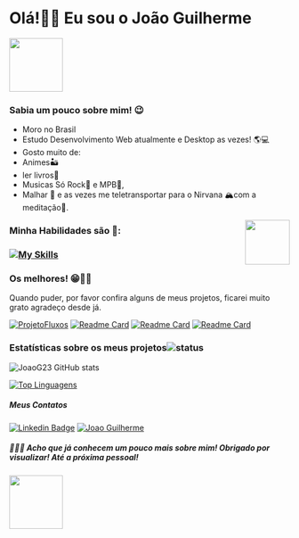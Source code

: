 
# **Olá!👋😜 Eu sou o João Guilherme** 

<img src="https://c.tenor.com/4kIHjPaMiDoAAAAi/the-blobs-live-on-waving.gif" width="96"/>

### **Sabia um pouco sobre mim! 😉**

-	Moro no Brasil
-	Estudo Desenvolvimento Web atualmente e Desktop as vezes! 🌎💻
-	Gosto muito de:
- Animes🏜️
- ler livros📖
- Musicas Só Rock🎸 e MPB🎻,
- Malhar 💪 e as vezes me teletransportar para o Nirvana 🏔️com a meditação🧘.

<img width='80' align='right' src='https://media4.giphy.com/media/9541eIHk1MNLa/giphy.gif?cid=ecf05e470ndn3cvumlohnlmei40zeoiy463x3n0qxs0zv089&rid=giphy.gif&ct=g'>
<h3 align='left'>Minha Habilidades são 🦾:<h3>

[![My Skills](https://skillicons.dev/icons?i=html,css,js,ts,bootstrap,electron,react,redux,styledcomponents,nodejs,express,postgres,mysql,mongodb)](https://skillicons.dev)


### Os melhores! 😁👌🏽
Quando puder, por favor confira alguns de meus projetos, ficarei muito grato agradeço desde já. 

[![ProjetoFluxos](https://github-readme-stats.vercel.app/api/pin/?username=JoaoG23&repo=FluxosFrontend)](https://github.com/JoaoG23/FluxosFrontend)
[![Readme Card](https://github-readme-stats.vercel.app/api/pin/?username=JoaoG23&repo=GuardaContas)](https://github.com/JoaoG23/GuardaContas)
[![Readme Card](https://github-readme-stats.vercel.app/api/pin/?username=JoaoG23&repo=Joao-Acesso)](https://github.com/JoaoG23/Joao-Acesso)
[![Readme Card](https://github-readme-stats.vercel.app/api/pin/?username=JoaoG23&repo=Fluxos-API)](https://github.com/JoaoG23/Fluxos-API)
                                      
### Estatísticas sobre os meus projetos![status](https://img.icons8.com/color/24/000000/combo-chart--v2.png)
![JoaoG23 GitHub stats](https://github-readme-stats.vercel.app/api?username=JoaoG23&show_icons=true&theme=algolia)

[![Top Linguagens](https://github-readme-stats.vercel.app/api/top-langs/?username=JoaoG23&layout=compact&theme=react)](https://github.com/JoaoG23/github-readme-stats)

##### Meus Contatos

[![Linkedin Badge](https://img.shields.io/badge/-Joao-blue?style=flat-square&logo=Linkedin&logoColor=white&link=https://www.linkedin.com/in/jaoo/)](https://www.linkedin.com/in/joaog123/) 
[![Joao Guilherme](https://img.shields.io/badge/-joaoguilherme94@live.com-c80?style=flat-square&logo=Microsoft&logoColor=white&link=mailto:joaoguilherme94@live.com)](mailto:joaoguilherme94@live.com)


##### 🤭🤘🏽 Acho que já conhecem um pouco mais sobre mim! Obrigado por visualizar! Até a próxima pessoal!

<img src="https://c.tenor.com/nebZyl8oN7IAAAAi/wave-hello.gif" width="96"/>



